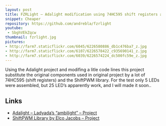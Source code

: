 ```yaml
---
layout: post
title: FZRLight – Adalight modification using 74HC595 shift registers and ShiftPWM library
snippet: Cheaper
repository: https://github.com/andrebla/fzrlight
youtube: 
 - SbghVEkZqcw
thumbnail: fzrlight.jpg
pictures: 
- http://farm7.staticflickr.com/6045/6226580886_db1c476ba7_z.jpg
- http://farm7.staticflickr.com/6107/6226578422_c935690141_z.jpg
- http://farm7.staticflickr.com/6039/6226574224_dc500fc59e_z.jpg
---
```


Using the Adalight project and modifing a litle code lines this project substitute 
the original components used in original project by a lot of 74HC595 (shift registers) 
and the ShiftPWM library. For the test only 5 LEDs were assembled, but 25 LED’s 
apparently work, and I will made it soon..


Links
-----
* [Adalight – Ladyada’s “ambilight” – Project](http://www.ladyada.net/make/adalight/)
* [ShiftPWM Library by Elco Jacobs – Project](http://www.elcojacobs.com/shiftpwm/)